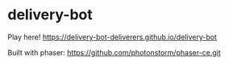 # delivery-bot

Play here! https://delivery-bot-deliverers.github.io/delivery-bot

Built with phaser: https://github.com/photonstorm/phaser-ce.git
